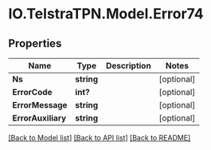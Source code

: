 # IO.TelstraTPN.Model.Error74
## Properties

Name | Type | Description | Notes
------------ | ------------- | ------------- | -------------
**Ns** | **string** |  | [optional] 
**ErrorCode** | **int?** |  | [optional] 
**ErrorMessage** | **string** |  | [optional] 
**ErrorAuxiliary** | **string** |  | [optional] 

[[Back to Model list]](../README.md#documentation-for-models) [[Back to API list]](../README.md#documentation-for-api-endpoints) [[Back to README]](../README.md)

